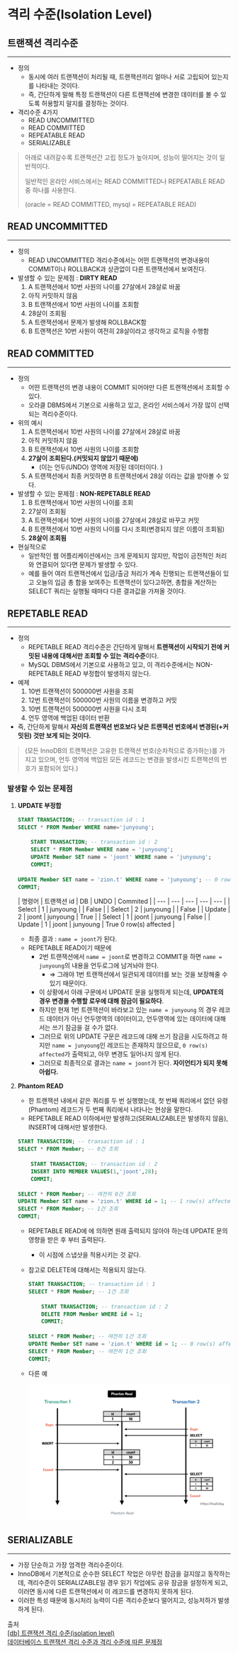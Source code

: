 # 격리 수준(Isolation Level)

## 트랜잭션 격리수준

---
- 정의
    - 동시에 여러 트랜잭션이 처리될 때, 트랜잭션끼리 얼마나 서로 고립되어 있는지를 나타내는 것이다.
    - 즉, 간단하게 말해 특정 트랜잭션이 다른 트랜잭션에 변경한 데이터를 볼 수 있도록 허용할지 말지를 결정하는 것이다.
- 격리수준 4가지
    - READ UNCOMMITTED
    - READ COMMITTED
    - REPEATABLE READ
    - SERIALIZABLE

> 아래로 내려갈수록 트랜잭션간 고립 정도가 높아지며, 성능이 떨어지는 것이 일반적이다.
>
> 일반적인 온라인 서비스에서는 READ COMMITTED나 REPEATABLE READ 중 하나를 사용한다.
> 
> (oracle = READ COMMITTED, mysql = REPEATABLE READ)

## **READ UNCOMMITTED**

---
- 정의
    - READ UNCOMMITTED 격리수준에서는 어떤 트랜잭션의 변경내용이 COMMIT이나 ROLLBACK과 상관없이 다른 트랜잭션에서 보여진다.
- 발생할 수 있는 문제점 : **DIRTY READ**
    1. A 트랜잭션에서 10번 사원의 나이를 27살에서 28살로 바꿈
    2. 아직 커밋하지 않음
    3. B 트랜잭션에서 10번 사원의 나이를 조회함
    4. 28살이 조회됨
    5. A 트랜잭션에서 문제가 발생해 ROLLBACK함
    6. B 트랜잭션은 10번 사원이 여전히 28살이라고 생각하고 로직을 수행함

## **READ COMMITTED**

---

- 정의
    - 어떤 트랜잭션의 변경 내용이 COMMIT 되어야만 다른 트랜잭션에서 조회할 수 있다.
    - 오라클 DBMS에서 기본으로 사용하고 있고, 온라인 서비스에서 가장 많이 선택되는 격리수준이다.
- 위의 예시
    1. A 트랜잭션에서 10번 사원의 나이를 27살에서 28살로 바꿈
    2. 아직 커밋하지 않음
    3. B 트랜잭션에서 10번 사원의 나이를 조회함
    4. **27살이 조회된다.(커밋되지 않았기 때문에)**
        - (이는 언두(UNDO) 영역에 저장된 데이터이다. )
    5. A 트랜잭션에서 최종 커밋하면 B 트랜잭션에서 28살 이라는 값을 받아볼 수 있다.
- 발생할 수 있는 문제점 : **NON-REPETABLE READ**
    1. B 트랜잭션에서 10번 사원의 나이를 조회
    2. 27살이 조회됨
    3. A 트랜잭션에서 10번 사원의 나이를 27살에서 28살로 바꾸고 커밋
    4. B 트랜잭션에서 10번 사원의 나이를 다시 조회(변경되지 않은 이름이 조회됨)
    5. **28살이 조회됨**
- 현실적으로
    - 일반적인 웹 어플리케이션에서는 크게 문제되지 않지만, 작업이 금전적인 처리와 연결되어 있다면 문제가 발생할 수 있다.
    - 예를 들어 여러 트랜잭션에서 입금/출금 처리가 계속 진행되는 트랜잭션들이 있고 오늘의 입금 총 합을 보여주는 트랜잭션이 있다고하면, 총합을 계산하는 SELECT 쿼리는 실행될 때마다 다른 결과값을 가져올 것이다.

## **REPETABLE READ**

---

- 정의
    - REPETABLE READ 격리수준은 간단하게 말해서 **트랜잭션이 시작되기 전에 커밋된 내용에 대해서만 조회할 수 있는 격리수준**이다.
    - MySQL DBMS에서 기본으로 사용하고 있고, 이 격리수준에서는 NON-REPETABLE READ 부정합이 발생하지 않는다.
- 예제
    1. 10번 트랜잭션이 500000번 사원을 조회
    2. 12번 트랜잭션이 500000번 사원의 이름을 변경하고 커밋
    3. 10번 트랜잭션이 500000번 사원을 다시 조회
    4. 언두 영역에 백업된 데이터 반환
- 즉, 간단하게 말해서 **자신의 트랜잭션 번호보다 낮은 트랜잭션 번호에서 변경된(+커밋된) 것만 보게 되는 것이다.**

> (모든 InnoDB의 트랜잭션은 고유한 트랜잭션 번호(순차적으로 증가하는)를 가지고 있으며, 언두 영역에 백업된 모든 레코드는 변경을 발생시킨 트랜잭션의 번호가 포함되어 있다.)
>

### 발생할 수 있는 문제점

1. **UPDATE 부정합**

    ```sql
    START TRANSACTION; -- transaction id : 1
    SELECT * FROM Member WHERE name='junyoung';
    
        START TRANSACTION; -- transaction id : 2
        SELECT * FROM Member WHERE name = 'junyoung';
        UPDATE Member SET name = 'joont' WHERE name = 'junyoung';
        COMMIT;
    
    UPDATE Member SET name = 'zion.t' WHERE name = 'junyoung'; -- 0 row(s) affected
    COMMIT;
    ```

   | 명령어 | 트랜잭션 id | DB | UNDO | Commited |
           | --- | --- | --- | --- | --- |
   | Select | 1 | junyoung |  | False |
   | Select | 2 | junyoung |  | False |
   | Update | 2 | joont | junyoung | True |
   | Select | 1 | joont | junyoung | False |
   | Update | 1 | joont | junyoung | True
    0 row(s) affected |
    - 최종 결과 : `name = joont`가 된다.
    - REPETABLE READ이기 때문에
        - 2번 트랜잭션에서 `name = joont`로 변경하고 COMMIT을 하면 `name = junyoung`의 내용을 언두로그에 남겨놔야 한다.
            - ⇒ 그래야 1번 트랜잭션에서 일관되게 데이터를 보는 것을 보장해줄 수 있기 때문이다.
        - 이 상황에서 아래 구문에서 UPDATE 문을 실행하게 되는데, **UPDATE의 경우 변경을 수행할 로우에 대해 잠금이 필요하다**.
        - 하지만 현재 1번 트랜잭션이 바라보고 있는 `name = junyoung` 의 경우 레코드 데이터가 아닌 언두영역의 데이터이고, 언두영역에 있는 데이터에 대해서는 쓰기 잠금을 걸 수가 없다.
        - 그러므로 위의 UPDATE 구문은 레코드에 대해 쓰기 잠금을 시도하려고 하지만 `name = junyoung`인 레코드는 존재하지 않으므로, `0 row(s) affected`가 출력되고, 아무 변경도 일어나지 않게 된다.
        - 그러므로 최종적으로 결과는 `name = joont`가 된다. **자이언티가 되지 못해 아쉽다.**
2. **Phantom READ**
    - 한 트랜잭션 내에서 같은 쿼리를 두 번 실행했는데, 첫 번째 쿼리에서 없던 유령(Phantom) 레코드가 두 번째 쿼리에서 나타나는 현상을 말한다.
    - REPETABLE READ 이하에서만 발생하고(SERIALIZABLE은 발생하지 않음), INSERT에 대해서만 발생한다.

    ```sql
    START TRANSACTION; -- transaction id : 1 
    SELECT * FROM Member; -- 0건 조회
    
        START TRANSACTION; -- transaction id : 2
        INSERT INTO MEMBER VALUES(1,'joont',28);
        COMMIT;
    
    SELECT * FROM Member; -- 여전히 0건 조회 
    UPDATE Member SET name = 'zion.t' WHERE id = 1; -- 1 row(s) affected
    SELECT * FROM Member; -- 1건 조회 
    COMMIT;
    ```

    - REPETABLE READ에 에 의하면 원래 출력되지 않아야 하는데 UPDATE 문의 영향을 받은 후 부터 출력된다.
        - 이 시점에 스냅샷을 적용시키는 것 같다.
    - 참고로 DELETE에 대해서는 적용되지 않는다.

        ```sql
        START TRANSACTION; -- transaction id : 1 
        SELECT * FROM Member; -- 1건 조회
        
            START TRANSACTION; -- transaction id : 2
            DELETE FROM Member WHERE id = 1;
            COMMIT;
        
        SELECT * FROM Member; -- 여전히 1건 조회 
        UPDATE Member SET name = 'zion.t' WHERE id = 1; -- 0 row(s) affected
        SELECT * FROM Member; -- 여전히 1건 조회 
        COMMIT;
        ```

    - 다른 예

      ![phantom_read](../res/phantom_read.png)


## **SERIALIZABLE**

---

- 가장 단순하고 가장 엄격한 격리수준이다.
- InnoDB에서 기본적으로 순수한 SELECT 작업은 아무런 잠금을 걸지않고 동작하는데, 격리수준이 SERIALIZABLE일 경우 읽기 작업에도 공유 잠금을 설정하게 되고, 이러면 동시에 다른 트랜잭션에서 이 레코드를 변경하지 못하게 된다.
- 이러한 특성 때문에 동시처리 능력이 다른 격리수준보다 떨어지고, 성능저하가 발생하게 된다.

출처  
[[db] 트랜잭션 격리 수준(isolation level)](https://joont92.github.io/db/트랜잭션-격리-수준-isolation-level/)  
[데이터베이스 트랜잭션 격리 수준과 격리 수준에 따른 문제점](https://hudi.blog/transaction-isolation-level/)